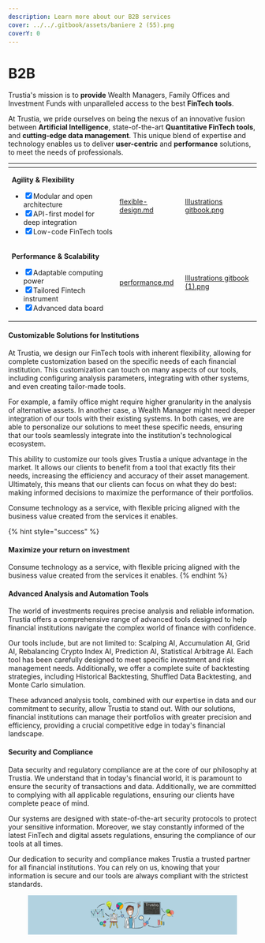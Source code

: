 ```yaml
---
description: Learn more about our B2B services
cover: ../../.gitbook/assets/baniere 2 (55).png
coverY: 0
---
```


# B2B

Trustia's mission is to **provide** Wealth Managers, Family Offices and Investment Funds with unparalleled access to the best **FinTech tools**.

At Trustia, we pride ourselves on being the nexus of an innovative fusion between **Artificial Intelligence**, state-of-the-art **Quantitative FinTech tools**, and **cutting-edge data management**. This unique blend of expertise and technology enables us to deliver **user-centric** and **performance** solutions, to meet the needs of professionals.

<table data-card-size="large" data-view="cards"><thead><tr><th></th><th data-hidden data-card-target data-type="content-ref"></th><th data-hidden data-card-cover data-type="files"></th></tr></thead><tbody><tr><td><p><strong>Agility &#x26; Flexibility</strong></p><ul class="contains-task-list"><li><input type="checkbox" checked>Modular and open architecture</li><li><input type="checkbox" checked>API-first model for deep integration</li><li><input type="checkbox" checked>Low-code FinTech tools</li></ul></td><td><a href="flexible-design.md">flexible-design.md</a></td><td><a href="../../.gitbook/assets/Illustrations gitbook.png">Illustrations gitbook.png</a></td></tr><tr><td><p><strong>Performance &#x26; Scalability</strong></p><ul class="contains-task-list"><li><input type="checkbox" checked>Adaptable computing power</li><li><input type="checkbox" checked>Tailored Fintech instrument</li><li><input type="checkbox" checked>Advanced data board</li></ul></td><td><a href="performance.md">performance.md</a></td><td><a href="../../.gitbook/assets/Illustrations gitbook (1).png">Illustrations gitbook (1).png</a></td></tr></tbody></table>

#### Customizable Solutions for Institutions

At Trustia, we design our FinTech tools with inherent flexibility, allowing for complete customization based on the specific needs of each financial institution. This customization can touch on many aspects of our tools, including configuring analysis parameters, integrating with other systems, and even creating tailor-made tools.

For example, a family office might require higher granularity in the analysis of alternative assets. In another case, a Wealth Manager might need deeper integration of our tools with their existing systems. In both cases, we are able to personalize our solutions to meet these specific needs, ensuring that our tools seamlessly integrate into the institution's technological ecosystem.

This ability to customize our tools gives Trustia a unique advantage in the market. It allows our clients to benefit from a tool that exactly fits their needs, increasing the efficiency and accuracy of their asset management. Ultimately, this means that our clients can focus on what they do best: making informed decisions to maximize the performance of their portfolios.

Consume technology as a service, with flexible pricing aligned with the business value created from the services it enables.

{% hint style="success" %}
#### **Maximize your return on investment**

Consume technology as a service, with flexible pricing aligned with the business value created from the services it enables.
{% endhint %}

#### Advanced Analysis and Automation Tools

The world of investments requires precise analysis and reliable information. Trustia offers a comprehensive range of advanced tools designed to help financial institutions navigate the complex world of finance with confidence.

Our tools include, but are not limited to: Scalping AI, Accumulation AI, Grid AI, Rebalancing Crypto Index AI, Prediction AI, Statistical Arbitrage AI. Each tool has been carefully designed to meet specific investment and risk management needs. Additionally, we offer a complete suite of backtesting strategies, including Historical Backtesting, Shuffled Data Backtesting, and Monte Carlo simulation.

These advanced analysis tools, combined with our expertise in data and our commitment to security, allow Trustia to stand out. With our solutions, financial institutions can manage their portfolios with greater precision and efficiency, providing a crucial competitive edge in today's financial landscape.

#### Security and Compliance

Data security and regulatory compliance are at the core of our philosophy at Trustia. We understand that in today's financial world, it is paramount to ensure the security of transactions and data. Additionally, we are committed to complying with all applicable regulations, ensuring our clients have complete peace of mind.

Our systems are designed with state-of-the-art security protocols to protect your sensitive information. Moreover, we stay constantly informed of the latest FinTech and digital assets regulations, ensuring the compliance of our tools at all times.

Our dedication to security and compliance makes Trustia a trusted partner for all financial institutions. You can rely on us, knowing that your information is secure and our tools are always compliant with the strictest standards.

<figure><img src="../../.gitbook/assets/baniere 2 (34) (4).png" alt=""><figcaption></figcaption></figure>
